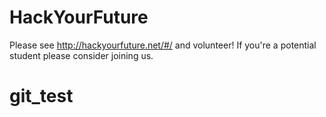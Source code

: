 # HackYourFuture

Please see http://hackyourfuture.net/#/ and volunteer! If you're a potential student please consider joining us. 

# git_test
